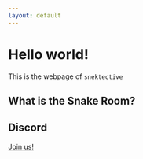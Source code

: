 ```yaml
---
layout: default
---
```


# Hello world!

This is the webpage of `snektective`

## What is the Snake Room?


## Discord
[Join us!](https://discord.gg/5CWASDe)
